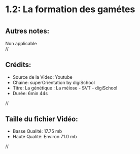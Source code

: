 
1.2: La formation des gamétes
=============================

# 

## Autres notes:


Non applicable  
//
## **Crédits:**

- Source de la Video: Youtube
- Chaine: superOrientation by digiSchool
- Titre: La génétique : La méiose - SVT - digiSchool
- Durée: 6min 44s
  
//
## Taille du fichier Vidéo:

- Basse Qualité: 17.75 mb
- Haute Qualité: Environ 71.0 mb
  
//